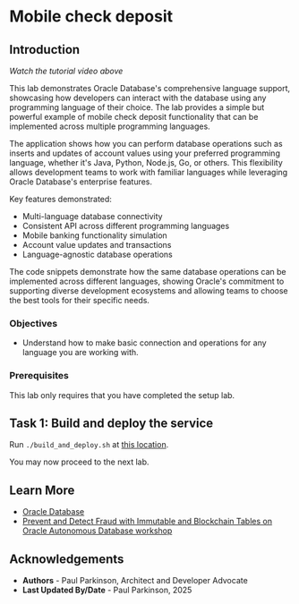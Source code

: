 # Mobile check deposit

## Introduction


[](youtube:qHVYXagpAC0?start=444)

*Watch the tutorial video above*

This lab demonstrates Oracle Database's comprehensive language support, showcasing how developers can interact with the database using any programming language of their choice. The lab provides a simple but powerful example of mobile check deposit functionality that can be implemented across multiple programming languages.

The application shows how you can perform database operations such as inserts and updates of account values using your preferred programming language, whether it's Java, Python, Node.js, Go, or others. This flexibility allows development teams to work with familiar languages while leveraging Oracle Database's enterprise features.

Key features demonstrated:
- Multi-language database connectivity
- Consistent API across different programming languages
- Mobile banking functionality simulation
- Account value updates and transactions
- Language-agnostic database operations

The code snippets demonstrate how the same database operations can be implemented across different languages, showing Oracle's commitment to supporting diverse development ecosystems and allowing teams to choose the best tools for their specific needs.

### Objectives

-  Understand how to make basic connection and operations for any language you are working with.


### Prerequisites

This lab only requires that you have completed the setup lab.

## Task 1: Build and deploy the service

Run `./build_and_deploy.sh` at [this location](https://github.com/paulparkinson/oracle-ai-for-sustainable-dev/tree/main/financial/graph-circular-payments).


You may now proceed to the next lab.

## Learn More

* [Oracle Database](https://bit.ly/mswsdatabase)
* [Prevent and Detect Fraud with Immutable and Blockchain Tables on Oracle Autonomous Database workshop](https://livelabs.oracle.com/pls/apex/dbpm/r/livelabs/view-workshop?wid=4142)

## Acknowledgements
* **Authors** - Paul Parkinson, Architect and Developer Advocate
* **Last Updated By/Date** - Paul Parkinson, 2025
